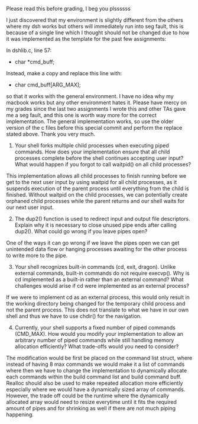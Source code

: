 Please read this before grading, I beg you plssssss

I just discovered that my environment is slightly different from the others where my dsh works but others will immediately run into seg fault, this is because of a single line which I thought should not be changed due to how it was implemented as the template for the past few assignments:

In dshlib.c, line 57:

- char *cmd_buff;

Instead, make a copy and replace this line with:

- char cmd_buff[ARG_MAX];

so that it works with the general environment. I have no idea why my macbook works but any other environment hates it. Please have mercy on my grades since the last two assignments I wrote this and other TAs gave me a seg fault, and this one is worth way more for the correct implementation. The general implementation works, so use the older version of the c files before this special commit and perform the replace stated above. Thank you very much. 


1. Your shell forks multiple child processes when executing piped commands. How does your implementation ensure that all child processes complete before the shell continues accepting user input? What would happen if you forgot to call waitpid() on all child processes?

This implementation allows all child processes to finish running before we get to the next user input by using waitpid for all child processes, as it suspends execution of the parent process until everything from the child is finished. Without waitpid on the child processes, we can potentially create orphaned child processes while the parent returns and our shell waits for our next user input. 

2. The dup2() function is used to redirect input and output file descriptors. Explain why it is necessary to close unused pipe ends after calling dup2(). What could go wrong if you leave pipes open?

One of the ways it can go wrong if we leave the pipes open we can get unintended data flow or hanging processes awaiting for the other process to write more to the pipe.

3. Your shell recognizes built-in commands (cd, exit, dragon). Unlike external commands, built-in commands do not require execvp(). Why is cd implemented as a built-in rather than an external command? What challenges would arise if cd were implemented as an external process?

If we were to implement cd as an external process, this would only result in the working directory being changed for the temporary child process and not the parent process. This does not translate to what we have in our own shell and thus we have to use chdir() for the navigation. 

4. Currently, your shell supports a fixed number of piped commands (CMD_MAX). How would you modify your implementation to allow an arbitrary number of piped commands while still handling memory allocation efficiently? What trade-offs would you need to consider?

The modification would be first be placed on the command list struct, where instead of having 8 max commands we would make it a list of commands where then we have to change the implementation to dynamically allocate each commands within the build command list and build command buff. Realloc should also be used to make repeated allocation more efficiently especially where we would have a dynamically sized array of commands. However, the trade off could be the runtime where the dynamically allocated array would need to resize everytime until it fits the required amount of pipes and for shrinking as well if there are not much piping happening. 
